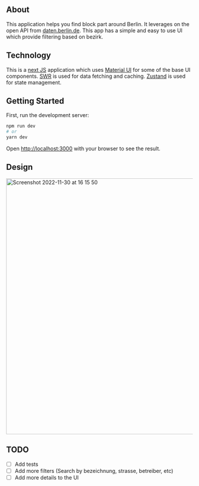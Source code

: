 ## About

This application helps you find block part around Berlin. It leverages on the open API
from [daten.berlin.de](https://www.berlin.de/sen/web/service/maerkte-feste/wochen-troedelmaerkte/index.php/index/all.json?q=). This app has a simple and easy to use UI which provide filtering
based on bezirk.

## Technology

This is a [next JS](https://nextjs.org/) application which uses [Material UI](https://mui.com/)
for some of the base UI components. [SWR](https://swr.vercel.app/) is used for data fetching and caching. [Zustand](https://www.npmjs.com/package/zustand) is used for state management.

## Getting Started

First, run the development server:

```bash
npm run dev
# or
yarn dev
```

Open [http://localhost:3000](http://localhost:3000) with your browser to see the result.

## Design
<img width="689" alt="Screenshot 2022-11-30 at 16 15 50" src="https://user-images.githubusercontent.com/6938921/204844971-43724843-7953-4cd2-b440-f661fca68cf3.png">


## TODO

- [ ] Add tests
- [ ] Add more filters (Search by bezeichnung, strasse, betreiber, etc)
- [ ] Add more details to the UI
